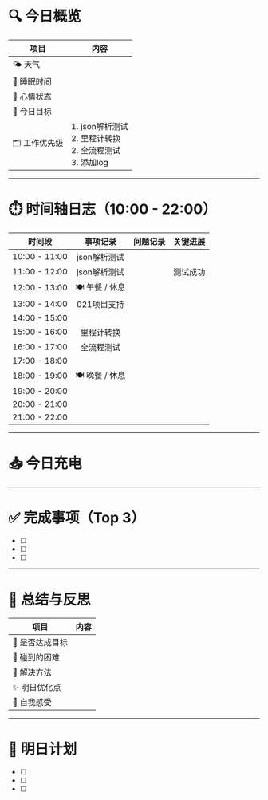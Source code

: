 # 🔍 今日概览

| 项目        | 内容                                               |
| --------- | ------------------------------------------------ |
| 🌤️ 天气    |                                                  |
| 🛌 睡眠时间   |                                                  |
| 💬 心情状态   |                                                  |
| 🎯 今日目标   |                                                  |
| 🗂️ 工作优先级 | 1.  json解析测试<br>2. 里程计转换<br>2. 全流程测试<br>3. 添加log |

---

# ⏱️ 时间轴日志（10:00 - 22:00）

|    **时间段**    |  **事项记录**   | **问题记录** | **关键进展** |
| :-----------: | :---------: | :------- | :------: |
| 10:00 - 11:00 |  json解析测试   |          |          |
| 11:00 - 12:00 |  json解析测试   |          |   测试成功   |
| 12:00 - 13:00 | 🍽️ 午餐 / 休息 |          |          |
| 13:00 - 14:00 |   021项目支持   |          |          |
| 14:00 - 15:00 |             |          |          |
| 15:00 - 16:00 |    里程计转换    |          |          |
| 16:00 - 17:00 |    全流程测试    |          |          |
| 17:00 - 18:00 |             |          |          |
| 18:00 - 19:00 | 🍽️ 晚餐 / 休息 |          |          |
| 19:00 - 20:00 |             |          |          |
| 20:00 - 21:00 |             |          |          |
| 21:00 - 22:00 |             |          |          |

---
# 📥 今日充电





---
# ✅ 完成事项（Top 3）

- [ ] 
- [ ] 
- [ ] 

---

# 🧠 总结与反思

| 项目           | 内容                         |
|----------------|------------------------------|
| 🎯 是否达成目标 |                              |
| 🧱 碰到的困难   |                              |
| 🧰 解决方法     |                              |
| ✨ 明日优化点   |                              |
| 💭 自我感受     |                              |

---

# 📌 明日计划

- [ ] 
- [ ] 
- [ ] 
